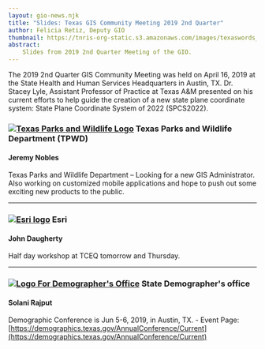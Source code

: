 ```yaml
---
layout: gio-news.njk
title: "Slides: Texas GIS Community Meeting 2019 2nd Quarter"
author: Felicia Retiz, Deputy GIO
thumbnail: https://tnris-org-static.s3.amazonaws.com/images/texaswords_th.jpg
abstract:
    Slides from 2019 2nd Quarter Meeting of the GIO.
---
```


<p class="lead">The 2019 2nd Quarter GIS Community Meeting was held on April 16, 2019 at the State Health and Human Services Headquarters in Austin, TX. Dr. Stacey Lyle, Assistant Professor of Practice at Texas A&M presented on his current efforts to help guide the creation of a new state plane coordinate system: State Plane Coordinate System of 2022 (SPCS2022).</p>

<script async class="speakerdeck-embed" data-id="6c9f8340ede14a7da4c2023b102aaba3" data-ratio="1.77777777777778" src="//speakerdeck.com/assets/embed.js"></script>

<h3><a href="https://tpwd.texas.gov/"><img class="pull-right" src="https://tnris-org-static.s3.amazonaws.com/images/tpwd_logo.jpg" alt="Texas Parks and Wildlife Logo"></a> Texas Parks and Wildlife Department (TPWD)</h3>  

#### Jeremy Nobles

Texas Parks and Wildlife Department – Looking for a new GIS Administrator. Also working on customized mobile applications and hope to push out some exciting new products to the public.

****

<h3><a href="https://www.esri.com"><img class="pull-right" src="https://tnris-org-static.s3.amazonaws.com/images/esri_logo_sm.png" alt="Esri logo"></a> Esri</h3>  

#### John Daugherty

Half day workshop at TCEQ tomorrow and Thursday.

****

<h3><a href="https://demographics.texas.gov"><img class="pull-right" src="https://tnris-org-static.s3.amazonaws.com/images/tx_demographer.jpg" alt="Logo For Demographer's Office"></a> State Demographer's office</h3>  

#### Solani Rajput

Demographic Conference is Jun 5-6, 2019, in Austin, TX. - Event Page: [https://demographics.texas.gov/AnnualConference/Current](https://demographics.texas.gov/AnnualConference/Current)
